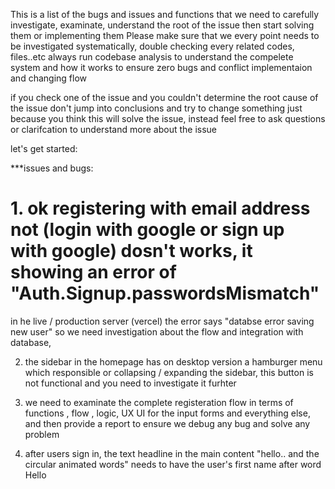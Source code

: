 This is a list of the bugs and issues and functions that we need to carefully investigate, examinate, understand the root of the issue then start solving them or implementing them
Please make sure that we every point needs to be investigated systematically, double checking every related codes, files..etc 
always run codebase analysis to understand the compelete system and how it works to ensure zero bugs and conflict implementaion and changing flow

if you check one of the issue and you couldn't determine the root cause of the issue don't jump into conclusions and try to change something just because you think this will solve the issue, instead feel free to ask questions or clarifcation to understand more about the issue 

let's get started:


***issues and bugs:
# 1. ok registering with email address not (login with google or sign up with google) dosn't works, it showing an error of "Auth.Signup.passwordsMismatch" 
in he live / production server (vercel) the error says "databse error saving new user" 
so we need investigation about the flow and integration with database, 

2. the sidebar in the homepage has on desktop version a hamburger menu which responsible or collapsing / expanding the sidebar, this button is not functional and you need to investigate it furhter

3. we need to examinate the complete registeration flow in terms of functions , flow , logic, UX UI for the input forms and everything else, and then provide a report to ensure we debug any bug and solve any problem 

4. after users sign in, the text headline in the main content "hello.. and the circular animated words" needs to have the user's first name after word Hello

